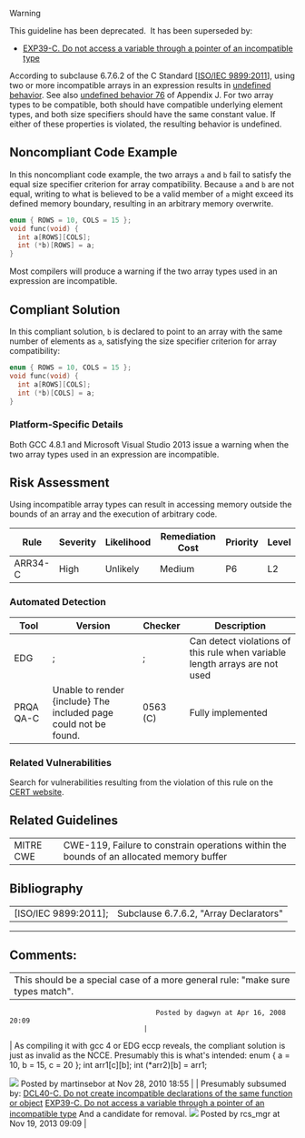> [!warning]  
>
> This guideline has been deprecated.  It has been superseded by:
>
> -   [EXP39-C. Do not access a variable through a pointer of an incompatible type](EXP39-C_%20Do%20not%20access%20a%20variable%20through%20a%20pointer%20of%20an%20incompatible%20type)

According to subclause 6.7.6.2 of the C Standard \[[ISO/IEC 9899:2011](AA.-Bibliography_87152170.html#AA.Bibliography-ISO-IEC9899-2011)\], using two or more incompatible arrays in an expression results in [undefined behavior](BB.-Definitions_87152273.html#BB.Definitions-undefinedbehavior). See also [undefined behavior 76](CC.-Undefined-Behavior_87152280.html#CC.UndefinedBehavior-ub_76) of Appendix J.
For two array types to be compatible, both should have compatible underlying element types, and both size specifiers should have the same constant value. If either of these properties is violated, the resulting behavior is undefined.
## Noncompliant Code Example
In this noncompliant code example, the two arrays `a` and `b` fail to satisfy the equal size specifier criterion for array compatibility. Because `a` and `b` are not equal, writing to what is believed to be a valid member of `a` might exceed its defined memory boundary, resulting in an arbitrary memory overwrite.
``` c
enum { ROWS = 10, COLS = 15 };
void func(void) {
  int a[ROWS][COLS];
  int (*b)[ROWS] = a;
}
```
Most compilers will produce a warning if the two array types used in an expression are incompatible.
## Compliant Solution
In this compliant solution, `b` is declared to point to an array with the same number of elements as `a`, satisfying the size specifier criterion for array compatibility:
``` c
enum { ROWS = 10, COLS = 15 };
void func(void) {
  int a[ROWS][COLS];
  int (*b)[COLS] = a;
}
```
### Platform-Specific Details
Both GCC 4.8.1 and Microsoft Visual Studio 2013 issue a warning when the two array types used in an expression are incompatible.
## Risk Assessment
Using incompatible array types can result in accessing memory outside the bounds of an array and the execution of arbitrary code.

| Rule | Severity | Likelihood | Remediation Cost | Priority | Level |
| ----|----|----|----|----|----|
| ARR34-C | High | Unlikely | Medium | P6 | L2 |

### Automated Detection

| Tool | Version | Checker | Description |
| ----|----|----|----|
| EDG | ; | ; | Can detect violations of this rule when variable length arrays are not used |
| PRQA QA-C | Unable to render {include} The included page could not be found. | 0563 (C) | Fully implemented |

### Related Vulnerabilities
Search for vulnerabilities resulting from the violation of this rule on the [CERT website](https://www.kb.cert.org/vulnotes/bymetric?searchview&query=FIELD+KEYWORDS+contains+ARR34-C).
## Related Guidelines

|  |  |
| ----|----|
| MITRE CWE | CWE-119, Failure to constrain operations within the bounds of an allocated memory buffer |

## Bibliography

|  |  |
| ----|----|
| [ISO/IEC 9899:2011]; | Subclause 6.7.6.2, "Array Declarators" |

------------------------------------------------------------------------
[](https://www.securecoding.cert.org/confluence/display/seccode/ARR33-C.+Guarantee+that+copies+are+made+into+storage+of+sufficient+size?showChildren=false&showComments=false) [](https://www.securecoding.cert.org/confluence/pages/viewpage.action?pageId=263) [](https://www.securecoding.cert.org/confluence/display/seccode/ARR36-C.+Do+not+subtract+or+compare+two+pointers+that+do+not+refer+to+the+same+array?showChildren=false&showComments=false)
## Comments:

|  |
| ----|
| This should be a special case of a more general rule: "make sure types match".
                                        Posted by dagwyn at Apr 16, 2008 20:09
                                     |
| As compiling it with gcc 4 or EDG eccp reveals, the compliant solution is just as invalid as the NCCE. Presumably this is what's intended:
enum { a = 10, b = 15, c = 20 };
int arr1[c][b];
int (*arr2)[b] = arr1;

![](images/icons/contenttypes/comment_16.png) Posted by martinsebor at Nov 28, 2010 18:55
\| \|
Presumably subsumed by:
[DCL40-C. Do not create incompatible declarations of the same function or object](https://www.securecoding.cert.org/confluence/display/seccode/DCL40-C.+Do+not+create+incompatible+declarations+of+the+same+function+or+object)
[EXP39-C. Do not access a variable through a pointer of an incompatible type](https://www.securecoding.cert.org/confluence/display/seccode/EXP39-C.+Do+not+access+a+variable+through+a+pointer+of+an+incompatible+type)
And a candidate for removal.
![](images/icons/contenttypes/comment_16.png) Posted by rcs_mgr at Nov 19, 2013 09:09
\|
